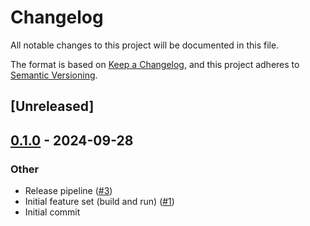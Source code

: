 # Changelog

All notable changes to this project will be documented in this file.

The format is based on [Keep a Changelog](https://keepachangelog.com/en/1.0.0/),
and this project adheres to [Semantic Versioning](https://semver.org/spec/v2.0.0.html).

## [Unreleased]

## [0.1.0](https://github.com/ystre/baldr/releases/tag/v0.1.0) - 2024-09-28

### Other

- Release pipeline ([#3](https://github.com/ystre/baldr/pull/3))
- Initial feature set (build and run) ([#1](https://github.com/ystre/baldr/pull/1))
- Initial commit
